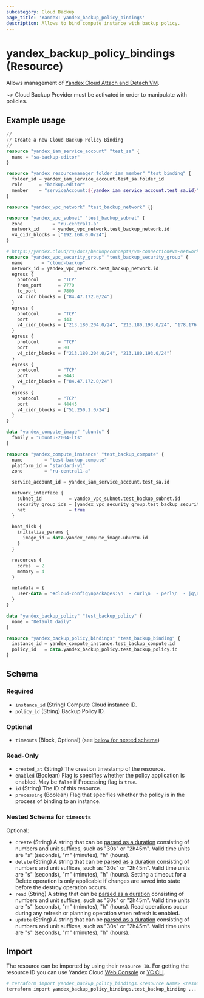 ```yaml
---
subcategory: Cloud Backup
page_title: 'Yandex: yandex_backup_policy_bindings'
description: Allows to bind compute instance with backup policy.
---
```


# yandex_backup_policy_bindings (Resource)

Allows management of [Yandex Cloud Attach and Detach VM](https://yandex.cloud/docs/backup/operations/policy-vm/attach-and-detach-vm).

 ~> Cloud Backup Provider must be activated in order to manipulate with policies.

## Example usage

```terraform
//
// Create a new Cloud Backup Policy Binding
//
resource "yandex_iam_service_account" "test_sa" {
  name = "sa-backup-editor"
}

resource "yandex_resourcemanager_folder_iam_member" "test_binding" {
  folder_id = yandex_iam_service_account.test_sa.folder_id
  role      = "backup.editor"
  member    = "serviceAccount:${yandex_iam_service_account.test_sa.id}"
}

resource "yandex_vpc_network" "test_backup_network" {}

resource "yandex_vpc_subnet" "test_backup_subnet" {
  zone           = "ru-central1-a"
  network_id     = yandex_vpc_network.test_backup_network.id
  v4_cidr_blocks = ["192.168.0.0/24"]
}

# https://yandex.cloud/ru/docs/backup/concepts/vm-connection#vm-network-access
resource "yandex_vpc_security_group" "test_backup_security_group" {
  name       = "cloud-backup"
  network_id = yandex_vpc_network.test_backup_network.id
  egress {
    protocol       = "TCP"
    from_port      = 7770
    to_port        = 7800
    v4_cidr_blocks = ["84.47.172.0/24"]
  }
  egress {
    protocol       = "TCP"
    port           = 443
    v4_cidr_blocks = ["213.180.204.0/24", "213.180.193.0/24", "178.176.128.0/24", "84.201.181.0/24", "84.47.172.0/24"]
  }
  egress {
    protocol       = "TCP"
    port           = 80
    v4_cidr_blocks = ["213.180.204.0/24", "213.180.193.0/24"]
  }
  egress {
    protocol       = "TCP"
    port           = 8443
    v4_cidr_blocks = ["84.47.172.0/24"]
  }
  egress {
    protocol       = "TCP"
    port           = 44445
    v4_cidr_blocks = ["51.250.1.0/24"]
  }
}

data "yandex_compute_image" "ubuntu" {
  family = "ubuntu-2004-lts"
}

resource "yandex_compute_instance" "test_backup_compute" {
  name        = "test-backup-compute"
  platform_id = "standard-v1"
  zone        = "ru-central1-a"

  service_account_id = yandex_iam_service_account.test_sa.id

  network_interface {
    subnet_id          = yandex_vpc_subnet.test_backup_subnet.id
    security_group_ids = [yandex_vpc_security_group.test_backup_security_group.id]
    nat                = true
  }

  boot_disk {
    initialize_params {
      image_id = data.yandex_compute_image.ubuntu.id
    }
  }

  resources {
    cores  = 2
    memory = 4
  }

  metadata = {
    user-data = "#cloud-config\npackages:\n  - curl\n  - perl\n  - jq\nruncmd:\n  - curl https://storage.yandexcloud.net/backup-distributions/agent_installer.sh | sudo bash\n"
  }
}

data "yandex_backup_policy" "test_backup_policy" {
  name = "Default daily"
}

resource "yandex_backup_policy_bindings" "test_backup_binding" {
  instance_id = yandex_compute_instance.test_backup_compute.id
  policy_id   = data.yandex_backup_policy.test_backup_policy.id
}
```

<!-- schema generated by tfplugindocs -->
## Schema

### Required

- `instance_id` (String) Compute Cloud instance ID.
- `policy_id` (String) Backup Policy ID.

### Optional

- `timeouts` (Block, Optional) (see [below for nested schema](#nestedblock--timeouts))

### Read-Only

- `created_at` (String) The creation timestamp of the resource.
- `enabled` (Boolean) Flag is specifies whether the policy application is enabled. May be `false` if Processing flag is `true`.
- `id` (String) The ID of this resource.
- `processing` (Boolean) Flag that specifies whether the policy is in the process of binding to an instance.

<a id="nestedblock--timeouts"></a>
### Nested Schema for `timeouts`

Optional:

- `create` (String) A string that can be [parsed as a duration](https://pkg.go.dev/time#ParseDuration) consisting of numbers and unit suffixes, such as "30s" or "2h45m". Valid time units are "s" (seconds), "m" (minutes), "h" (hours).
- `delete` (String) A string that can be [parsed as a duration](https://pkg.go.dev/time#ParseDuration) consisting of numbers and unit suffixes, such as "30s" or "2h45m". Valid time units are "s" (seconds), "m" (minutes), "h" (hours). Setting a timeout for a Delete operation is only applicable if changes are saved into state before the destroy operation occurs.
- `read` (String) A string that can be [parsed as a duration](https://pkg.go.dev/time#ParseDuration) consisting of numbers and unit suffixes, such as "30s" or "2h45m". Valid time units are "s" (seconds), "m" (minutes), "h" (hours). Read operations occur during any refresh or planning operation when refresh is enabled.
- `update` (String) A string that can be [parsed as a duration](https://pkg.go.dev/time#ParseDuration) consisting of numbers and unit suffixes, such as "30s" or "2h45m". Valid time units are "s" (seconds), "m" (minutes), "h" (hours).

## Import

The resource can be imported by using their `resource ID`. For getting the resource ID you can use Yandex Cloud [Web Console](https://console.yandex.cloud) or [YC CLI](https://yandex.cloud/docs/cli/quickstart).

```bash
# terraform import yandex_backup_policy_bindings.<resource Name> <resource Id>
terraform import yandex_backup_policy_bindings.test_backup_binding ...
```

